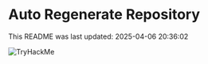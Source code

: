 # Auto Regenerate Repository

This README was last updated: 2025-04-06 20:36:02

 ![TryHackMe](https://tryhackme.com/badge/533634)